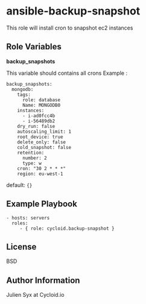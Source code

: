 ansible-backup-snapshot
=========

This role will install cron to snapshot ec2 instances

Role Variables
--------------

**backup_snapshots**

   This variable should contains all crons
   Example :

    backup_snapshots:
      mongodb:
        tags:
          role: database
          Name: MONGODB0
        instances:
          - i-ad0fcc4b
          - i-56489db2
        dry_run: false
        autoscaling_limit: 1
        root_device: true
        delete_only: false
        cold_snapshot: false
        retention:
          number: 2
          type: w
        cron: "30 2 * * *"
        region: eu-west-1
   
   default: ``{}``

Example Playbook
----------------


    - hosts: servers
      roles:
         - { role: cycloid.backup-snapshot }

License
-------

BSD

Author Information
------------------

Julien Syx at Cycloid.io
